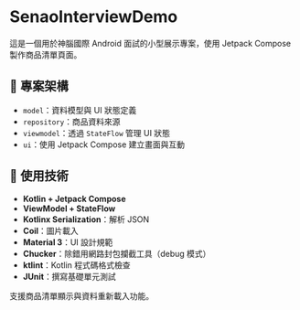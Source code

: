# SenaoInterviewDemo

這是一個用於神腦國際 Android 面試的小型展示專案，使用 Jetpack Compose 製作商品清單頁面。

## 🧱 專案架構

- `model`：資料模型與 UI 狀態定義  
- `repository`：商品資料來源
- `viewmodel`：透過 `StateFlow` 管理 UI 狀態  
- `ui`：使用 Jetpack Compose 建立畫面與互動  

## 🔧 使用技術

- **Kotlin + Jetpack Compose**
- **ViewModel + StateFlow**
- **Kotlinx Serialization**：解析 JSON
- **Coil**：圖片載入
- **Material 3**：UI 設計規範
- **Chucker**：除錯用網路封包攔截工具（debug 模式）
- **ktlint**：Kotlin 程式碼格式檢查
- **JUnit**：撰寫基礎單元測試

支援商品清單顯示與資料重新載入功能。
